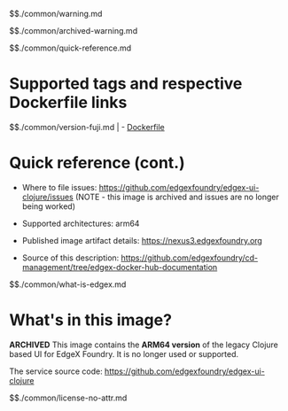 $$./common/warning.md

$$./common/archived-warning.md

$$./common/quick-reference.md

# Supported tags and respective Dockerfile links

$$./common/version-fuji.md |
        - [Dockerfile](https://github.com/edgexfoundry/edgex-ui-clojure/blob/fuji/Dockerfile)

# Quick reference (cont.)

- Where to file issues: https://github.com/edgexfoundry/edgex-ui-clojure/issues (NOTE - this image is archived and issues are no longer being worked)

- Supported architectures: arm64

- Published image artifact details: https://nexus3.edgexfoundry.org

- Source of this description: https://github.com/edgexfoundry/cd-management/tree/edgex-docker-hub-documentation

$$./common/what-is-edgex.md

# What's in this image?

**ARCHIVED**
This image contains the **ARM64 version** of the legacy Clojure based UI for EdgeX Foundry. It is no longer used or supported.

The service source code: https://github.com/edgexfoundry/edgex-ui-clojure

$$./common/license-no-attr.md
